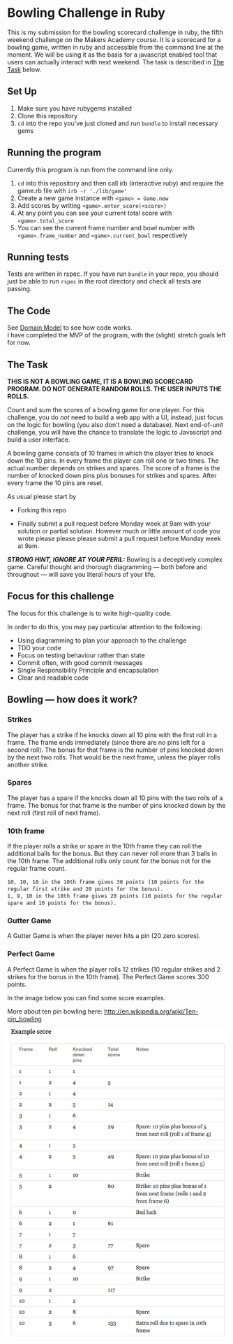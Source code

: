 Bowling Challenge in Ruby
=================
This is my submission for the bowling scorecard challenge in ruby, the fifth weekend challenge on the Makers Academy course.
It is a scorecard for a bowling game, written in ruby and accessible from the command line at the moment. We will be using it as the basis for a javascript enabled tool that users can actually interact with next weekend.
The task is described in [The Task](#the_task) below.

Set Up
------

1. Make sure you have rubygems installed
2. Clone this repository
3. `cd` into the repo you've just cloned and run `bundle` to install necessary gems

Running the program
---------
Currently this program is run from the command line only.  

1. `cd` into this repository and then call irb (interactive ruby) and require the game.rb file with `irb -r './lib/game'`
2. Create a new game instance with `<game> = Game.new`
3. Add scores by writing `<game>.enter_score(<score>)`
4. At any point you can see your current total score with `<game>.total_score`
5. You can see the current frame number and bowl number with `<game>.frame_number` and `<game>.current_bowl` respectively


Running tests
---------
Tests are written in rspec. If you have run `bundle` in your repo, you should just be able to run `rspec` in the root directory and check all tests are passing.

The Code
-----
See [Domain Model](docs/domain_modelling.md) to see how code works.  
I have completed the MVP of the program, with the (slight) stretch goals left for now.

## The Task

**THIS IS NOT A BOWLING GAME, IT IS A BOWLING SCORECARD PROGRAM. DO NOT GENERATE RANDOM ROLLS. THE USER INPUTS THE ROLLS.**

Count and sum the scores of a bowling game for one player. For this challenge, you do _not_ need to build a web app with a UI, instead, just focus on the logic for bowling (you also don't need a database). Next end-of-unit challenge, you will have the chance to translate the logic to Javascript and build a user interface.

A bowling game consists of 10 frames in which the player tries to knock down the 10 pins. In every frame the player can roll one or two times. The actual number depends on strikes and spares. The score of a frame is the number of knocked down pins plus bonuses for strikes and spares. After every frame the 10 pins are reset.

As usual please start by

* Forking this repo

* Finally submit a pull request before Monday week at 9am with your solution or partial solution.  However much or little amount of code you wrote please please please submit a pull request before Monday week at 9am. 

___STRONG HINT, IGNORE AT YOUR PERIL:___ Bowling is a deceptively complex game. Careful thought and thorough diagramming — both before and throughout — will save you literal hours of your life.

## Focus for this challenge
The focus for this challenge is to write high-quality code.

In order to do this, you may pay particular attention to the following:
* Using diagramming to plan your approach to the challenge
* TDD your code
* Focus on testing behaviour rather than state
* Commit often, with good commit messages
* Single Responsibility Principle and encapsulation
* Clear and readable code

## Bowling — how does it work?

### Strikes

The player has a strike if he knocks down all 10 pins with the first roll in a frame. The frame ends immediately (since there are no pins left for a second roll). The bonus for that frame is the number of pins knocked down by the next two rolls. That would be the next frame, unless the player rolls another strike.

### Spares

The player has a spare if the knocks down all 10 pins with the two rolls of a frame. The bonus for that frame is the number of pins knocked down by the next roll (first roll of next frame).

### 10th frame

If the player rolls a strike or spare in the 10th frame they can roll the additional balls for the bonus. But they can never roll more than 3 balls in the 10th frame. The additional rolls only count for the bonus not for the regular frame count.

    10, 10, 10 in the 10th frame gives 30 points (10 points for the regular first strike and 20 points for the bonus).
    1, 9, 10 in the 10th frame gives 20 points (10 points for the regular spare and 10 points for the bonus).

### Gutter Game

A Gutter Game is when the player never hits a pin (20 zero scores).

### Perfect Game

A Perfect Game is when the player rolls 12 strikes (10 regular strikes and 2 strikes for the bonus in the 10th frame). The Perfect Game scores 300 points.

In the image below you can find some score examples.

More about ten pin bowling here: http://en.wikipedia.org/wiki/Ten-pin_bowling

![Ten Pin Score Example](images/example_ten_pin_scoring.png)
